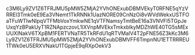 c3M6Ly9ZV1Z6TFRJMU5pMW5ZMjA2YVhONExubDBMVEkyT0RFNE5qYzVRREl3Tmk0eE9Ea3VNemt1TkRNNk1UazNORE09CnNzOi8vWVdWekxUSTFOaTFuWTIwNlpqVTFMbVoxYmkwNE1qVTFNamsyTmtBeE16a3VNVFl5TGpJeUxqYzBPakUyT1RZNApzczovL1lXVnpMVEkxTmkxblkyMDZhWE40TG5sMExUUXlNakV6TXpBM1FERTVNaTR5TkRFdU1qRTVMalV4T2pFNE56Z3kKc3M6Ly9ZV1Z6TFRJMU5pMW5ZMjA2YVhONExubDBMVFF6TmpnNU1ETTRRREU1TWk0eU5ERXVNakU1TGpjeE9qRXpOekV3